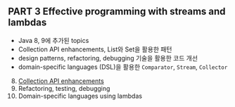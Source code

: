 ## PART 3 Effective programming with streams and lambdas

- Java 8, 9에 추가된 topics
- Collection API enhancements, List와 Set을 활용한 패턴
- design patterns, refactoring, debugging 기술을 활용한 코드 개선
- domain-specific languages (DSL)을 활용한 `Comparator`, `Stream`, `Collector`

8. [Collection API enhancements](8_collection_api_enhancements/README.md)
9. Refactoring, testing, debugging
10. Domain-specific languages using lambdas